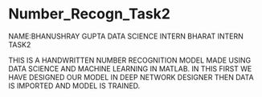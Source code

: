 # Number_Recogn_Task2
NAME:BHANUSHRAY GUPTA 
DATA SCIENCE INTERN 
BHARAT INTERN TASK2

THIS IS A HANDWRITTEN NUMBER RECOGNITION MODEL MADE USING DATA SCIENCE AND MACHINE LEARNING IN MATLAB.
IN THIS FIRST WE HAVE DESIGNED OUR MODEL IN DEEP NETWORK DESIGNER THEN DATA IS IMPORTED AND MODEL IS TRAINED.
